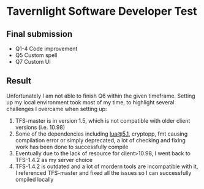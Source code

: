 # Tavernlight Software Developer Test

## Final submission
- Q1-4 Code improvement
- Q5 Custom spell
- Q7 Custom UI

## Result

Unfortunately I am not able to finish Q6 within the given timeframe. Setting up my local environment took most of my time, to highlight several challenges I overcame when setting up:

1. TFS-master is in version 1.5, which is not compatible with older client versions (i.e. 10.98)
2. Some of the dependencies including lua@5.1, cryptopp, fmt causing compilation error or simply deprecated, a lot of checking and fixing work has been done to successfully compile
3. Eventually due to the lack of resource for client>10.98, I went back to TFS-1.4.2 as my server choice
4. TFS-1.4.2 is outdated and a lot of mordern tools are incompatible with it, I referenced TFS-master and fixed all the issues so I can successfully ompiled locally
